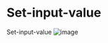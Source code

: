 # Set-input-value
 Set-input-value
![image](https://github.com/Darshan1711/Set-input-value/assets/146448963/33110059-9636-4949-94e8-06d401d5fcd9)
